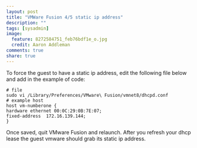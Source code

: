 ```yaml
---
layout: post
title: "VMWare Fusion 4/5 static ip address"
description: ""
tags: [sysadmin]
image:
  feature: 8272584751_feb76bdf1e_o.jpg
  credit: Aaron Addleman
comments: true
share: true
---
```



To force the guest to have a static ip address, edit the following file below and add in the example of code:

    # file
    sudo vi /Library/Preferences/VMware\ Fusion/vmnet8/dhcpd.conf
    # example host
    host vm-numberone {
    hardware ethernet 00:0C:29:0B:7E:07;
    fixed-address  172.16.139.144;
    }

Once saved, quit VMware Fusion and relaunch. After you refresh your dhcp lease the guest vmware should grab its static ip address.
